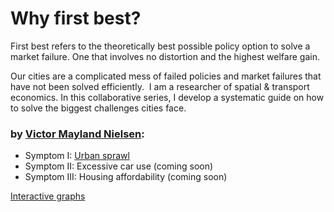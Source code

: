 # Why first best?

First best refers to the theoretically best possible policy option to solve a market failure. One that involves no distortion and the highest welfare gain. 

Our cities are a complicated mess of failed policies and market failures that have not been solved efficiently. 
I am a researcher of spatial & transport economics. In this collaborative series, I develop a systematic guide on how to solve the biggest challenges cities face.

### by [Victor Mayland Nielsen](/?p=victor-mayland-nielsen):

- Symptom I: [Urban sprawl](/?p=urban-sprawl)
- Symptom II: Excessive car use (coming soon)
- Symptom III: Housing affordability (coming soon)

[Interactive graphs](/?p=urban-sprawl-new)
